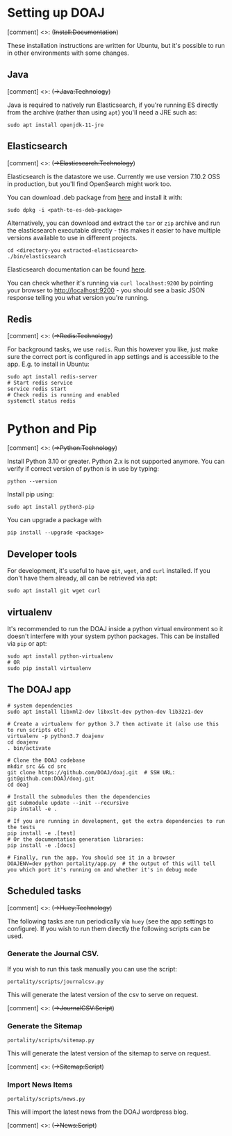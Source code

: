 # Setting up DOAJ

[comment] <>: (~~Install:Documentation~~)

These installation instructions are written for Ubuntu, but it's possible to run in other environments with some changes.

## Java

[comment] <>: (~~->Java:Technology~~)

Java is required to natively run Elasticsearch, if you're running ES directly from the archive (rather than using `apt`) you'll need a JRE such as:

    sudo apt install openjdk-11-jre

## Elasticsearch

[comment] <>: (~~->Elasticsearch:Technology~~)

Elasticsearch is the datastore we use. Currently we use version 7.10.2 OSS in production, but you'll find OpenSearch might work too.

You can download .deb package from [here](https://www.elastic.co/downloads/past-releases/elasticsearch-7-10-2) and install it with:

    sudo dpkg -i <path-to-es-deb-package>

Alternatively, you can download and extract the `tar` or `zip` archive and run the elasticsearch executable directly - this makes it easier to have multiple versions available to use in different projects.

    cd <directory-you extracted-elasticsearch>
    ./bin/elasticsearch

Elasticsearch documentation can be found [here](https://www.elastic.co/guide/en/elasticsearch/reference/7.10/setup.html#setup-installation).

You can check whether it's running via `curl localhost:9200` by pointing your browser to [http://localhost:9200](http://localhost:9200) - you should see a basic JSON response telling you what version you're running.

## Redis

[comment] <>: (~~->Redis:Technology~~)

For background tasks, we use `redis`. Run this however you like, just make sure the correct port is configured in app settings and is accessible to the app. E.g. to install in Ubuntu:

    sudo apt install redis-server
    # Start redis service
    service redis start
    # Check redis is running and enabled
    systemctl status redis

# Python and Pip

[comment] <>: (~~->Python:Technology~~)

Install Python 3.10 or greater. Python 2.x is not supported anymore. You can verify if correct version of python is in use by typing:

    python --version

Install pip using:

    sudo apt install python3-pip

You can upgrade a package with

    pip install --upgrade <package>

## Developer tools

For development, it's useful to have `git`, `wget`, and `curl` installed. If you don't have them already, all can be retrieved via apt:

    sudo apt install git wget curl

## virtualenv

It's recommended to run the DOAJ inside a python virtual environment so it doesn't interfere with your system python packages. This can be installed via `pip` or apt:

    sudo apt install python-virtualenv
    # OR
    sudo pip install virtualenv

## The DOAJ app

    # system dependencies
    sudo apt install libxml2-dev libxslt-dev python-dev lib32z1-dev

    # Create a virtualenv for python 3.7 then activate it (also use this to run scripts etc)
    virtualenv -p python3.7 doajenv
    cd doajenv
    . bin/activate

    # Clone the DOAJ codebase
    mkdir src && cd src
    git clone https://github.com/DOAJ/doaj.git  # SSH URL: git@github.com:DOAJ/doaj.git
    cd doaj

    # Install the submodules then the dependencies
    git submodule update --init --recursive
    pip install -e .

    # If you are running in development, get the extra dependencies to run the tests
    pip install -e .[test]
    # Or the documentation generation libraries:
    pip install -e .[docs]

    # Finally, run the app. You should see it in a browser
    DOAJENV=dev python portality/app.py  # the output of this will tell you which port it's running on and whether it's in debug mode

## Scheduled tasks

[comment] <>: (~~->Huey:Technology~~)

The following tasks are run periodically via `huey` (see the app settings to configure).  If you wish to run them directly
the following scripts can be used.

### Generate the Journal CSV.

If you wish to run this task manually you can use the script:

    portality/scripts/journalcsv.py

This will generate the latest version of the csv to serve on request.

[comment] <>: (~~->JournalCSV:Script~~)

### Generate the Sitemap

    portality/scripts/sitemap.py

This will generate the latest version of the sitemap to serve on request.

[comment] <>: (~~->Sitemap:Script~~)

### Import News Items

    portality/scripts/news.py

This will import the latest news from the DOAJ wordpress blog.

[comment] <>: (~~->News:Script~~)
